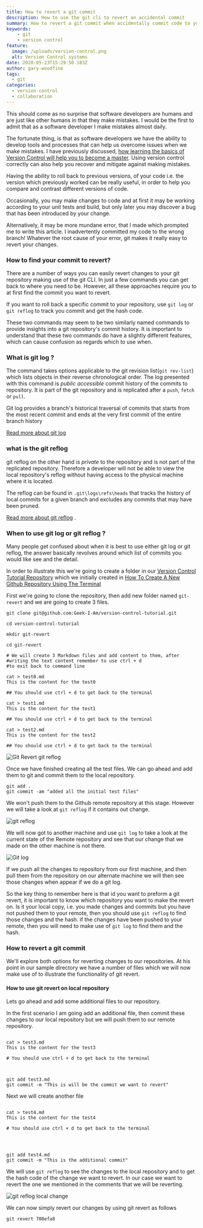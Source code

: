 ```yaml
---
title: How to revert a git commit
description: How to use the git cli to revert an accidental commit
summary: How to revert a git commit when accidentally commit code to your branch
keywords: 
    - git
    - version control
feature:
  image: /uploads/version-control.png
  alt: Version Control systems
date: 2020-05-23T15:29:50.183Z
author: gary-woodfine
tags:
  - git
categories:
  - version-control
  - collaboration
---
```

This should come as no surprise that software developers are humans and are just like other humans in that they make mistakes.  I would be the first to admit that as a software developer I make mistakes almost daily. 

The fortunate thing, is that as software developers we have the ability to develop tools and processes that can help us overcome issues when we make mistakes. I have previously discussed, [how learning the basics of Version Control will help
you to become a master](https://geekiam.co.uk/learn-the-basics-of-version-control-to-become-a-master).  Using version control correctly can also help you recover and mitigate against making mistakes.

Having the ability to roll back to previous versions, of your code i.e. the version which previously worked can be 
really useful, in order to help you compare and contrast different versions of code.

Occasionally, you may make changes to code and at first it may be working according to your unit tests and build, but 
only later you may discover a bug that has been introduced by your change.  

Alternatively, it may be more mundane error, that I made which prompted me to write this article. I inadvertently 
committed my code to the wrong branch!  Whatever the root cause of your error, git makes it really easy to revert your 
changes.

### How to find your commit to revert?

There are a number of ways you can easily revert changes to your git repository making use of the git CLI. In just a few commands you can get back to where you need to be. However, all these approaches require you to at first find the commit you want to revert.

If you want to roll back a specific commit to your repository, use `git log` or `git reflog`  to track you commit and get the hash code.

These two commands may seem to be two similarly named commands to provide insights into a git repository's commit history. It is important to understand that these two commands do have a slightly different features, which can cause confusion as regards which to use when.

### What is git log ?

The command takes options applicable to the git revision list(`git rev-list`) which lists objects in their reverse chronological order. The log presented with this command is *public accessible* commit history of the commits to repository.  It is part of the git repository and is replicated after a `push`, `fetch` or `pull`.

Git log provides a branch's historical traversal of commits that starts from the most recent commit and ends at the very first commit of the entire branch history

[Read more about git log](https://www.git-scm.com/docs/git-log) 

### what is the git reflog

git reflog on the other hand is *private* to the repository and is not part of the replicated repository.  Therefore a developer will not be able to view the local repository's reflog without having access to the physical machine where it is located.

The reflog can be found in `.git\logs\refs\heads` that tracks the history of local commits for a given branch and excludes any commits that may have been pruned. 

[Read more about git reflog](https://git-scm.com/docs/git-reflog) .

### When to use git log or git reflog ?

Many people get confused about when it is best to use either git log or git reflog, the answer basically revolves around which list of commits you would like see and the detail.

In order to illustrate this we're going to create a folder in our [Version Control Tutorial Repository](https://github.com/Geek-I-Am/version-control-tutorial) which we initially created in [How To Create A New Github Repository Using The Terminal](https://geekiam.co.uk/how-to-create-a-new-github-repository-using-the-terminal/)

First we're going to clone the repository, then add new folder named `git-revert` and we are going to create 3 files.

```shell
git clone git@github.com:Geek-I-Am/version-control-tutorial.git

cd version-control-tutorial

mkdir git-revert

cd git-revert

# We will create 3 Markdown files and add content to them, after
#writing the text content remember to use ctrl + d 
#to exit back to command line

cat > test0.md
This is the content for the test0

## You should use ctrl + d to get back to the terminal 

cat > test1.md
This is the content for the test1

## You should use ctrl + d to get back to the terminal 

cat > test2.md
This is the content for the test2

## You should use ctrl + d to get back to the terminal 
```

![Git Revert git reflog](/uploads/git-revert-1.png "git revert git reflog")

Once we have finished creating all the test files. We can go ahead and add them to git and commit them to the local repository.

```shell
git add .
git commit -am "added all the initial test files"
```

We won't push them to the Github remote repository at this stage. However we will take a look at `git reflog` if it contains out change.

![git reflog](/uploads/git-reflog-1.png "git reflog screen shot")

We will now got to another machine and use `git log` to take a look at the current state of the Remote repository and see that our change that we made on the other machine is not there.

![Git log ](/uploads/git-log1.png "git log screenshot")

If we push all the changes to repository from our first machine, and then pull them from the repository on our alternate machine we will then see those changes when appear if we do a git log.

So the key thing to remember here is that id you want to preform a git revert, it is important to know which repository you want to make the revert on. Is it your local copy, i.e. you made changes and commits but you have not pushed them to your remote,  then you should use `git reflog` to find those changes and the hash. if the changes have been pushed to your remote, then you will need to make use of `git log` to find them and the hash.

### How to revert a git commit

We'll explore both options for reverting changes to our repositories.  At his point in our sample directory we have a number of files  which we will now make use of to illustrate the functionality of git revert.

#### How to use git revert on local repository

Lets go ahead and add some additional files to our repository.

In the first scenario I am going add an additional file, then commit these changes to our local repository but we will push them to our remote repository.

```shell
   
cat > test3.md
This is the content for the test3 

# You should use ctrl + d to get back to the terminal



git add test3.md
git commit -m "This is will be the commit we want to revert"
```

Next we will create another file 

```shell
   
cat > test4.md
This is the content for the test4 

# You should use ctrl + d to get back to the terminal




git add test4.md
git commit -m "This is the additional commit"
```

We will use `git reflog` to see the changes to the local repository and to get the hash code of the change we want to revert. In our case we want to revert the one we mentioned in the comments that we will be reverting.

![git reflog local change](/uploads/git-revert-2.png "git reflog local change terminal window")



We can now simply revert our changes by using git revert as follows

```shell
git revert 708efa8

```
